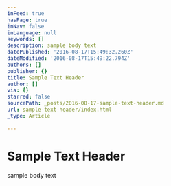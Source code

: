 ```yaml
---
inFeed: true
hasPage: true
inNav: false
inLanguage: null
keywords: []
description: sample body text
datePublished: '2016-08-17T15:49:32.260Z'
dateModified: '2016-08-17T15:49:22.794Z'
authors: []
publisher: {}
title: Sample Text Header
author: []
via: {}
starred: false
sourcePath: _posts/2016-08-17-sample-text-header.md
url: sample-text-header/index.html
_type: Article

---
```

# Sample Text Header

sample body text